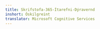 ```yaml
---
title: Skrifstofa-365-Ítarefni-Dýravernd
inshort: Óskilgreint
translator: Microsoft Cognitive Services
---
```




